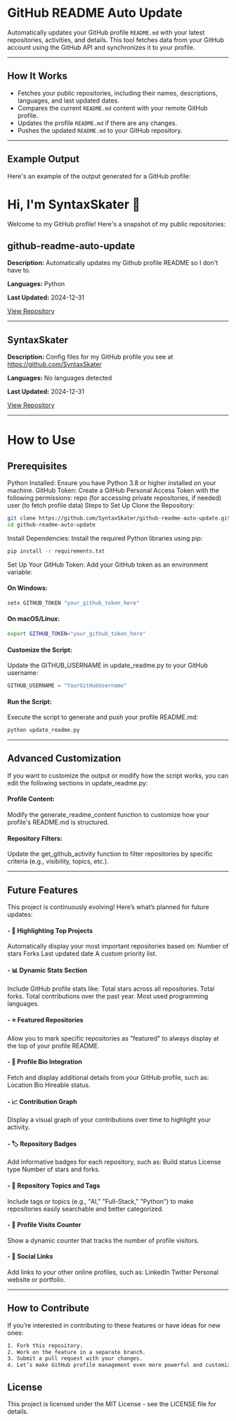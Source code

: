 # GitHub README Auto Update

Automatically updates your GitHub profile `README.md` with your latest repositories, activities, and details. This tool fetches data from your GitHub account using the GitHub API and synchronizes it to your profile.

---

## How It Works

- Fetches your public repositories, including their names, descriptions, languages, and last updated dates.
- Compares the current `README.md` content with your remote GitHub profile.
- Updates the profile `README.md` if there are any changes.
- Pushes the updated `README.md` to your GitHub repository.

---

## Example Output

Here's an example of the output generated for a GitHub profile:

# Hi, I'm SyntaxSkater 👋

Welcome to my GitHub profile! Here's a snapshot of my public repositories:

## github-readme-auto-update
**Description:** Automatically updates my Github profile README so I don't have to.

**Languages:** Python

**Last Updated:** 2024-12-31

[View Repository](https://github.com/SyntaxSkater/github-readme-auto-update)

---

## SyntaxSkater
**Description:** Config files for my GitHub profile you see at https://github.com/SyntaxSkater

**Languages:** No languages detected

**Last Updated:** 2024-12-31

[View Repository](https://github.com/SyntaxSkater/SyntaxSkater)

---

# How to Use
## Prerequisites
Python Installed: Ensure you have Python 3.8 or higher installed on your machine.
GitHub Token: Create a GitHub Personal Access Token with the following permissions:
repo (for accessing private repositories, if needed)
user (to fetch profile data)
Steps to Set Up
Clone the Repository:

```bash
git clone https://github.com/SyntaxSkater/github-readme-auto-update.git
cd github-readme-auto-update
```

Install Dependencies: Install the required Python libraries using pip:

```bash
pip install -r requirements.txt
```

Set Up Your GitHub Token: Add your GitHub token as an environment variable:

#### On Windows:
```bash
setx GITHUB_TOKEN "your_github_token_here"
```
#### On macOS/Linux:
```bash
export GITHUB_TOKEN="your_github_token_here"
```
#### Customize the Script:
Update the GITHUB_USERNAME in update_readme.py to your GitHub username:

```python
GITHUB_USERNAME = "YourGitHubUsername"
```
#### Run the Script:
Execute the script to generate and push your profile README.md:

```bash
python update_readme.py
```

---

## Advanced Customization
If you want to customize the output or modify how the script works, you can edit the following sections in update_readme.py:

#### Profile Content:
Modify the generate_readme_content function to customize how your profile's README.md is structured.

#### Repository Filters:
Update the get_github_activity function to filter repositories by specific criteria (e.g., visibility, topics, etc.).

---

## Future Features

This project is continuously evolving! Here’s what’s planned for future updates:

#### - 🌟 Highlighting Top Projects
Automatically display your most important repositories based on:
Number of stars
Forks
Last updated date
A custom priority list.

#### - 📊 Dynamic Stats Section
Include GitHub profile stats like:
Total stars across all repositories.
Total forks.
Total contributions over the past year.
Most used programming languages.

#### - ⭐ Featured Repositories
Allow you to mark specific repositories as "featured" to always display at the top of your profile README.

#### - 📝 Profile Bio Integration
Fetch and display additional details from your GitHub profile, such as:
Location
Bio
Hireable status.

#### - 📈 Contribution Graph
Display a visual graph of your contributions over time to highlight your activity.

#### - 🏷️ Repository Badges
Add informative badges for each repository, such as:
Build status
License type
Number of stars and forks.

#### - 🔖 Repository Topics and Tags
Include tags or topics (e.g., "AI," "Full-Stack," "Python") to make repositories easily searchable and better categorized.

#### - 👀 Profile Visits Counter
Show a dynamic counter that tracks the number of profile visitors.

#### - 🔗 Social Links
Add links to your other online profiles, such as:
LinkedIn
Twitter
Personal website or portfolio.

---

## How to Contribute
If you’re interested in contributing to these features or have ideas for new ones:
```bash
1. Fork this repository.
2. Work on the feature in a separate branch.
3. Submit a pull request with your changes.
4. Let’s make GitHub profile management even more powerful and customizable together! 🚀
```
## License
This project is licensed under the MIT License - see the LICENSE file for details.
